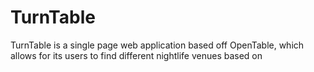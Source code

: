 # TurnTable

TurnTable is a single page web application based off OpenTable, which allows for its users to find different nightlife venues based on 
